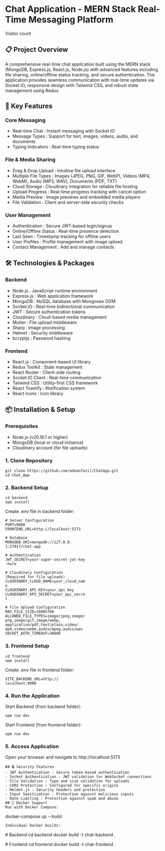 # Chat Application - MERN Stack Real-Time Messaging Platform
Visitor count

## 📋 Project Overview
A comprehensive real-time chat application built using the MERN stack (MongoDB, Express.js, React.js, Node.js) with advanced features including file sharing, online/offline status tracking, and secure authentication. The application provides seamless communication with real-time updates via Socket.IO, responsive design with Tailwind CSS, and robust state management using Redux.

## 🚀 Key Features
### Core Messaging
- Real-time Chat : Instant messaging with Socket.IO
- Message Types : Support for text, images, videos, audio, and documents
- Typing Indicators : Real-time typing status

### File & Media Sharing
- Drag & Drop Upload : Intuitive file upload interface
- Multiple File Types : Images (JPEG, PNG, GIF, WebP), Videos (MP4, WebM), Audio (MP3, WAV), Documents (PDF, TXT)
- Cloud Storage : Cloudinary integration for reliable file hosting
- Upload Progress : Real-time progress tracking with cancel option
- Media Preview : Image previews and embedded media players
- File Validation : Client and server-side security checks

### User Management
- Authentication : Secure JWT-based login/signup
- Online/Offline Status : Real-time presence detection
- Last Seen : Timestamp tracking for offline users
- User Profiles : Profile management with image upload
- Contact Management : Add and manage contacts


## 🛠️ Technologies & Packages
### Backend
- Node.js : JavaScript runtime environment
- Express.js : Web application framework
- MongoDB : NoSQL database with Mongoose ODM
- Socket.IO : Real-time bidirectional communication
- JWT : Secure authentication tokens
- Cloudinary : Cloud-based media management
- Multer : File upload middleware
- Sharp : Image processing
- Helmet : Security middleware
- bcryptjs : Password hashing
### Frontend
- React.js : Component-based UI library
- Redux Toolkit : State management
- React Router : Client-side routing
- Socket.IO Client : Real-time communication
- Tailwind CSS : Utility-first CSS framework
- React Toastify : Notification system
- React Icons : Icon library
## 📦 Installation & Setup
### Prerequisites
- Node.js (v20.18.1 or higher)
- MongoDB (local or cloud instance)
- Cloudinary account (for file uploads)
### 1. Clone Repository
```
git clone https://github.com/adnanfazil/ChatApp.git
cd Chat_App
```
### 2. Backend Setup
```
cd backend
npm install
```
Create .env file in backend folder:

```
# Server Configuration
PORT=9000
FRONTEND_URL=http://localhost:5173

# Database
MONGODB_URI=mongodb://127.0.0.
1:27017/chat-app

# Authentication
JWT_SECRET=your-super-secret-jwt-key
-here

# Cloudinary Configuration 
(Required for file uploads)
CLOUDINARY_CLOUD_NAME=your_cloud_nam
e
CLOUDINARY_API_KEY=your_api_key
CLOUDINARY_API_SECRET=your_api_secre
t

# File Upload Configuration
MAX_FILE_SIZE=10485760
ALLOWED_FILE_TYPES=image/jpeg,image/
png,image/gif,image/webp,
application/pdf,text/plain,video/
mp4,video/webm,audio/mpeg,audio/wav
SOCKET_AUTH_TIMEOUT=30000
```
### 3. Frontend Setup
```
cd frontend
npm install
```
Create .env file in frontend folder:

```
VITE_BACKEND_URL=http://
localhost:9000
```
### 4. Run the Application
Start Backend (from backend folder):

```
npm run dev
```
Start Frontend (from frontend folder):

```
npm run dev
```
### 5. Access Application
Open your browser and navigate to http://localhost:5173



```
## 🔒 Security Features
- JWT Authentication : Secure token-based authentication
- Socket Authentication : JWT validation for WebSocket connections
- File Validation : Type and size validation for uploads
- CORS Protection : Configured for specific origins
- Helmet.js : Security headers and protection
- Input Sanitization : Protection against malicious inputs
- Rate Limiting : Protection against spam and abuse
## 🐳 Docker Support
Run with Docker Compose:

```
docker-compose up --build
```
Individual Docker builds:

```
# Backend
cd backend
docker build -t chat-backend .

# Frontend
cd frontend
docker build -t chat-frontend .
```


